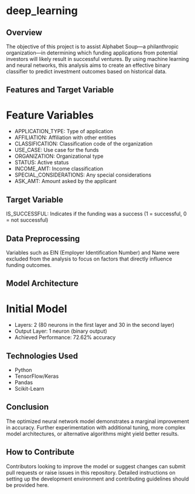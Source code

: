 # deep_learning

## Overview

The objective of this project is to assist Alphabet Soup—a philanthropic organization—in determining which funding applications from potential investors will likely result in successful ventures. By using machine learning and neural networks, this analysis aims to create an effective binary classifier to predict investment outcomes based on historical data.

## Features and Target Variable

# Feature Variables

* APPLICATION_TYPE: Type of application
* AFFILIATION: Affiliation with other entities
* CLASSIFICATION: Classification code of the organization
* USE_CASE: Use case for the funds
* ORGANIZATION: Organizational type
* STATUS: Active status
* INCOME_AMT: Income classification
* SPECIAL_CONSIDERATIONS: Any special considerations
* ASK_AMT: Amount asked by the applicant

## Target Variable
IS_SUCCESSFUL: Indicates if the funding was a success (1 = successful, 0 = not successful)

## Data Preprocessing

Variables such as EIN (Employer Identification Number) and Name were excluded from the analysis to focus on factors that directly influence funding outcomes.

## Model Architecture

# Initial Model

* Layers: 2 (80 neurons in the first layer and 30 in the second layer)
* Output Layer: 1 neuron (binary output)
* Achieved Performance: 72.62% accuracy

## Technologies Used

* Python
* TensorFlow/Keras
* Pandas
* Scikit-Learn

## Conclusion

The optimized neural network model demonstrates a marginal improvement in accuracy. Further experimentation with additional tuning, more complex model architectures, or alternative algorithms might yield better results.

## How to Contribute

Contributors looking to improve the model or suggest changes can submit pull requests or raise issues in this repository. Detailed instructions on setting up the development environment and contributing guidelines should be provided here.


